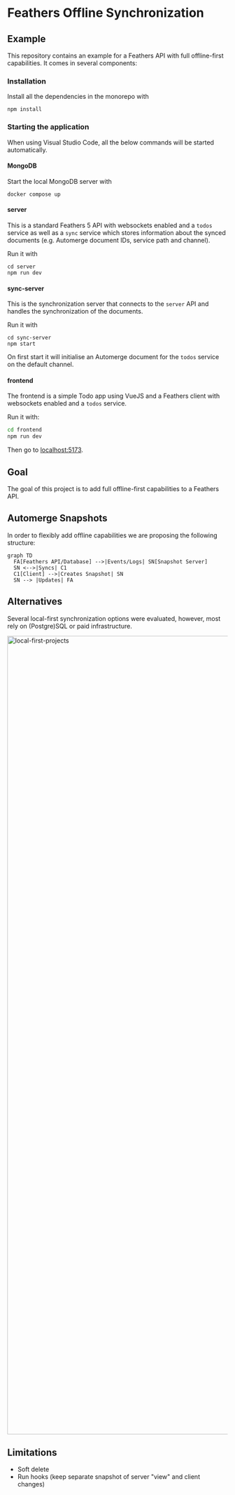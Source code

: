 # Feathers Offline Synchronization

## Example

This repository contains an example for a Feathers API with full offline-first capabilities. It comes in several components:

### Installation

Install all the dependencies in the monorepo with

```
npm install
```

### Starting the application

When using Visual Studio Code, all the below commands will be started automatically.

#### MongoDB

Start the local MongoDB server with

```
docker compose up
```

#### server

This is a standard Feathers 5 API with websockets enabled and a `todos` service as well as a `sync` service which stores information about the synced documents (e.g. Automerge document IDs, service path and channel).

Run it with

```
cd server
npm run dev
```

#### sync-server

This is the synchronization server that connects to the `server` API and handles the synchronization of the documents.

Run it with

```
cd sync-server
npm start
```

On first start it will initialise an Automerge document for the `todos` service on the default channel.

#### frontend

The frontend is a simple Todo app using VueJS and a Feathers client with websockets enabled and a `todos` service.

Run it with:

```sh
cd frontend
npm run dev
```

Then go to [localhost:5173](http://localhost:5173).

## Goal

The goal of this project is to add full offline-first capabilities to a Feathers API.

## Automerge Snapshots

In order to flexibly add offline capabilities we are proposing the following structure:

```mermaid
graph TD
  FA[Feathers API/Database] -->|Events/Logs| SN[Snapshot Server]
  SN <-->|Syncs| C1
  C1[Client] -->|Creates Snapshot| SN
  SN --> |Updates| FA
```

## Alternatives

Several local-first synchronization options were evaluated, however, most rely on (Postgre)SQL or paid infrastructure.

<img width="1821" alt="local-first-projects" src="https://github.com/user-attachments/assets/85c9fa2a-f0b9-4506-af71-1f02d510d1e7" />

## Limitations

- Soft delete
- Run hooks (keep separate snapshot of server "view" and client changes)
